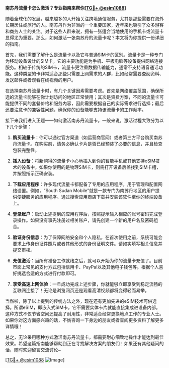 **南苏丹流量卡怎么激活？专业指南来帮你[[TG💪+ @esim1088](https://t.me/s/esim1088)]**

随着全球化的发展，越来越多的人开始关注跨境通信服务，尤其是那些需要在海外长期居住或旅行的人。南苏丹作为非洲的一个重要国家，近年来也吸引了众多游客和商务人士的关注。对于这些人群来说，拥有一张适合当地使用的手机卡或流量卡显得尤为重要。那么，如何激活一张南苏丹的流量卡呢？本文将为你提供一份详细的指南。

首先，我们需要了解什么是流量卡以及它与普通SIM卡的区别。流量卡是一种专门为移动设备设计的SIM卡，它的主要功能是为手机、平板电脑等设备提供网络连接服务。相较于传统的SIM卡，流量卡更注重数据传输能力，通常不支持语音通话功能。这种类型的卡非常适合那些只需要上网需求的人群，比如经常需要查阅资料、发送邮件或者观看在线视频的用户。

在选择南苏丹流量卡时，有几个关键因素需要考虑。首先是网络覆盖范围，确保所选的流量卡能够在你计划访问的地区正常使用；其次是资费方案，不同的流量卡可能提供不同的套餐价格和服务内容，因此需要根据自己的实际需求进行选择；最后还要注意卡的兼容性问题，确保你的设备能够支持该流量卡的工作频率。

接下来我们进入正题——如何激活南苏丹流量卡。一般来说，激活过程大致分为以下几个步骤：

1. **购买流量卡**：你可以通过官方渠道（如运营商官网）或者第三方平台购买南苏丹流量卡。在购买前，请务必确认卡片是否已经预装了必要的信息，并且检查包装完整性。

2. **插入设备**：将新购得的流量卡小心地插入到你的智能手机或其他支持eSIM技术的设备中。如果你使用的是物理SIM卡，则需打开设备后盖找到SIM卡槽，并按照指示正确安装。

3. **下载应用程序**：许多现代流量卡都配备了专用的应用程序，用于管理和配置网络设置。例如，“South Sudan Mobile”就是一款专门为南苏丹地区的用户提供便捷服务的应用程序。通过搜索应用商店下载并安装该软件至你的终端设备上。

4. **登录账户**：启动上述提到的应用程序后，按照提示输入相应的账号密码完成登录操作。如果没有事先注册过相关账户，请先创建一个新的用户名及密码组合。

5. **验证身份信息**：为了保障网络安全和个人隐私，在首次使用之前，系统可能会要求上传身份证件照片或者其他形式的身份证明文件。请如实填写相关信息并提交审核。

6. **充值激活**：当所有准备工作就绪之后，就可以开始为你的流量卡充值了。目前市面上常见的支付方式包括信用卡、PayPal以及其他电子钱包等。根据个人喜好挑选合适的方式进行付款即可。

7. **享受高速上网体验**：一旦成功完成上述步骤，你就能够立即享受到稳定流畅的互联网连接了！无论是浏览网页还是观看高清视频都将变得轻而易举。

当然啦，除了以上提到的传统方法之外，现在还有更加先进的eSIM技术可供选择。所谓eSIM，即嵌入式SIM卡，它不需要实体卡片就能直接集成进设备内部。这种方式不仅节省空间还提高了耐用性，非常适合经常更换地点工作的专业人士。如果你对这方面感兴趣的话，不妨咨询一下身边的朋友或者查阅更多资料了解更多详情哦！

总之，无论采用哪种方式激活南苏丹流量卡，都需要耐心细致地操作才能达到最佳效果。希望这篇指南能够帮助到正在寻找解决方案的朋友们！如果还有其他疑问的话，随时欢迎留言交流讨论~

[[TG💪+ @esim1088](https://t.me/s/esim1088) ![Image](https://i.postimg.cc/4NQfJmqS/Snipaste-2025-05-13-00-14-12.png)]